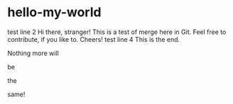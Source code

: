 # hello-my-world
test line 2
Hi there, stranger! This is a test of merge here in Git. Feel free to contribute, if you like to. Cheers!
test line 4
This is the end.

Nothing more will

be

the

same!
